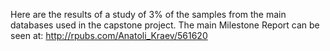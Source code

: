 Here are the results of a study of 3% of the samples from the main databases used in the capstone project. The main Milestone Report can be seen at: http://rpubs.com/Anatoli_Kraev/561620
